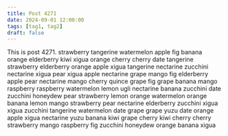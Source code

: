 ```yaml
---
title: Post 4271
date: 2024-09-01 12:00:00
tags: [tag1, tag2]
draft: false
---
```

This is post 4271.
strawberry
tangerine
watermelon
apple
fig
banana
orange
elderberry
kiwi
xigua
orange
cherry
cherry
date
tangerine
strawberry
elderberry
orange
apple
xigua
tangerine
nectarine
zucchini
nectarine
xigua
pear
xigua
apple
nectarine
grape
mango
fig
elderberry
apple
pear
nectarine
mango
cherry
quince
grape
fig
grape
banana
mango
raspberry
raspberry
watermelon
lemon
ugli
nectarine
banana
zucchini
date
zucchini
honeydew
pear
strawberry
lemon
orange
watermelon
orange
banana
lemon
mango
strawberry
pear
nectarine
elderberry
zucchini
xigua
xigua
zucchini
tangerine
watermelon
date
grape
grape
yuzu
date
orange
apple
xigua
nectarine
yuzu
banana
kiwi
grape
cherry
kiwi
cherry
cherry
strawberry
mango
raspberry
fig
zucchini
honeydew
orange
banana
xigua
